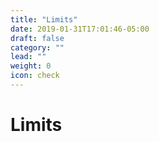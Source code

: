 ```yaml
---
title: "Limits"
date: 2019-01-31T17:01:46-05:00
draft: false
category: ""
lead: ""
weight: 0
icon: check
---
```


# Limits
